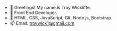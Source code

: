 - 👋 Greetings! My name is Troy Wickliffe.
- 👀 Front End Developer. 
- 🌱 HTML, CSS, JavaScript, Git, Node.js, Bootstrap.
- 📫 Email: troywick1@gmail.com

<!---
troywickliffe/troywickliffe is a ✨ special ✨ repository because its `README.md` (this file) appears on your GitHub profile.
You can click the Preview link to take a look at your changes.
--->
